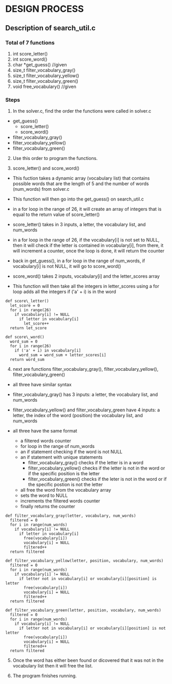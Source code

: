 # DESIGN PROCESS

## Description of search\_util.c

### Total of 7 functions

1. int score\_letter()
2. int score\_word()
3. char \*get\_guess()                    //given
4. size\_t filter\_vocabulary\_gray()
5. size\_t filter\_vocabulary\_yellow()
6. size\_t filter\_vocabulary\_green()
7. void free\_vocabulary()                //given

### Steps

1. In the solver.c, find the order the functions were called in solver.c
- get\_guess()
  - score\_letter()
  - score\_word()
- filter\_vocabulary\_gray()
- filter\_vocabulary\_yellow()
- filter\_vocabulary\_green()

2. Use this order to program the functions.

3. score\_letter() and score\_word()
- This fuction takes a dynamic array (vocabulary list) that contains possible words that are the length of 5 and the number of words (num\_words) from solver.c
- This function will then go into the get\_guess() on search\_util.c
- in a for loop in the range of 26, it will create an array of integers that is equal to the return value of score\_letter()

- score\_letter() takes in 3 inputs, a letter, the vocabulary list, and num\_words
- in a for loop in the range of 26, if the vocabulary[i] is not set to NULL, then it will check if the letter is contained in vocabulary[i], from there, it will increment a counter, once the loop is done, it will return the counter

- back in get\_guess(), in a for loop in the range of num\_words, if vocabulary[i] is not NULL, it will go to score\_word()

- score\_word() takes 2 inputs, vocabulary[i] and the letter\_scores array
- This function will then take all the integers in letter\_scores using a for loop adds all the integers if ('a' + i) is in the word

```
def score\_letter()
  let_score = 0
  for i in range(26)
    if vocabulary[i] != NULL
      if letter in vocabulary[i]
        let_score++
  return let_score

def score\_word()
  word_sum = 0
  for i in range(26)
    if ('a' + i) in vocabulary[i]
      word_sum = word_sum + letter_scores[i]
  return word_sum

```

4. next are functions filter\_vocabulary\_gray(), filter\_vocabulary\_yellow(), filter\_vocabulary\_green()
- all three have similar syntax

- filter\_vocabulary\_gray() has 3 inputs: a letter, the vocabulary list, and num\_words
- filter\_vocabulary\_yellow() and filter\_vocabulary\_green have 4 inputs: a letter, the index of the word (position) the vocabulary list, and num\_words

- all three have the same format
  - a filtered words counter
  - for loop in the range of num\_words
  - an if statement checking if the word is not NULL
  - an if statement with unique statements
    - filter\_vocabulary\_gray() checks if the letter is in a word
    - filter\_vocabulary\_yellow() checks if the letter is not in the word or if the specific position is the letter
    - filter\_vocabulary\_green() checks if the leter is not in the word or if the specific postion is not the letter
  - all free the word from the vocabulary array
  - sets the word to NULL
  - increments the filtered words counter
  - finally returns the counter

```
def filter_vocabulary_gray(letter, vocabulary, num_words)
  filtered = 0
  for i in range(num_words)
    if vocabulary[i] != NULL
      if letter in vocabulary[i]
        free(vocabulary[i])
        vocabulary[i] = NULL
        filtered++
  return filtered

def filter_vocabulary_yellow(letter, position, vocabulary, num_words)
  filtered = 0
  for i in range(num_words)
    if vocabulary[i] != NULL
      if letter not in vocabulary[i] or vocabulary[i][position] is letter
        free(vocabulary[i])
        vocabulary[i] = NULL
        filtered++
  return filtered
  
def filter_vocabulary_green(letter, position, vocabulary, num_words) 
  filtered = 0
  for i in range(num_words)
    if vocabulary[i] != NULL
      if letter not in vocabulary[i] or vocabulary[i][position] is not letter
        free(vocabulary[i])
        vocabulary[i] = NULL
        filtered++
  return filtered

```
5. Once the word has either been found or dicovered that it was not in the vocabulary list then it will free the list.

6. The program finishes running.


